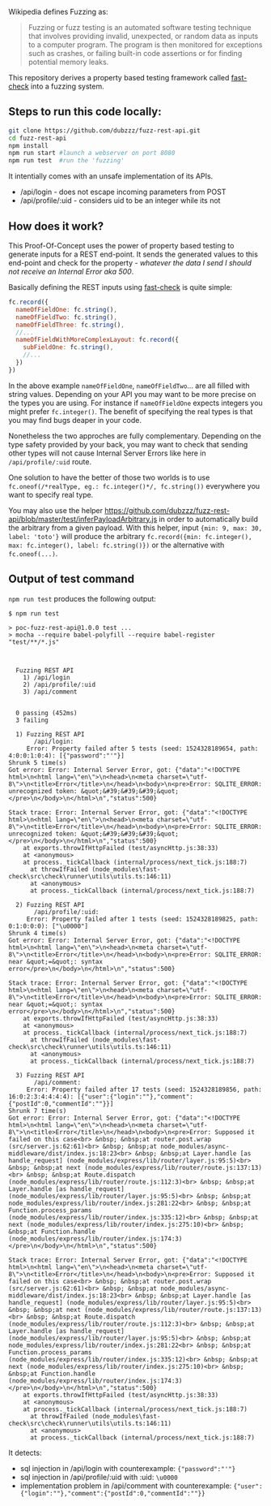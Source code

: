 Wikipedia defines Fuzzing as:

> Fuzzing or fuzz testing is an automated software testing technique that involves providing invalid, unexpected, or random data as inputs to a computer program.
> The program is then monitored for exceptions such as crashes, or failing built-in code assertions or for finding potential memory leaks.

This repository derives a property based testing framework called [fast-check](https://github.com/dubzzz/fast-check/) into a fuzzing system.

## Steps to run this code locally:

```sh
git clone https://github.com/dubzzz/fuzz-rest-api.git
cd fuzz-rest-api
npm install
npm run start #launch a webserver on port 8080
npm run test  #run the 'fuzzing'
```

It intentially comes with an unsafe implementation of its APIs.

- /api/login - does not escape incoming parameters from POST
- /api/profile/:uid - considers uid to be an integer while its not

## How does it work?

This Proof-Of-Concept uses the power of property based testing to generate inputs for a REST end-point.
It sends the generated values to this end-point and check for the property - _whatever the data I send I should not receive an Internal Error aka 500_.

Basically defining the REST inputs using [fast-check](https://github.com/dubzzz/fast-check/) is quite simple:
```js
fc.record({
  nameOfFieldOne: fc.string(),
  nameOfFieldTwo: fc.string(),
  nameOfFieldThree: fc.string(),
  //...
  nameOfFieldWithMoreComplexLayout: fc.record({
    subFieldOne: fc.string(),
    //...
  })
})
```

In the above example `nameOfFieldOne`, `nameOfFieldTwo`... are all filled with string values. Depending on your API you may want to be more precise on the types you are using. For instance if `nameOfFieldOne` expects integers you might prefer `fc.integer()`. The benefit of specifying the real types is that you may find bugs deaper in your code.

Nonetheless the two approches are fully complementary. Depending on the type safety provided by your back, you may want to check that sending other types will not cause Internal Server Errors like here in `/api/profile/:uid` route.

One solution to have the better of those two worlds is to use `fc.oneof(/*realType, eg.: fc.integer()*/, fc.string())` everywhere you want to specify real type.

You may also use the helper https://github.com/dubzzz/fuzz-rest-api/blob/master/test/inferPayloadArbitrary.js in order to automatically build the arbitrary from a given payload. With this helper, input `{min: 9, max: 30, label: 'toto'}` will produce the arbitrary `fc.record({min: fc.integer(), max: fc.integer(), label: fc.string()})` or the alternative with `fc.oneof(...)`.

## Output of test command

`npm run test` produces the following output:

```
$ npm run test

> poc-fuzz-rest-api@1.0.0 test ...
> mocha --require babel-polyfill --require babel-register "test/**/*.js"



  Fuzzing REST API
    1) /api/login
    2) /api/profile/:uid
    3) /api/comment


  0 passing (452ms)
  3 failing

  1) Fuzzing REST API
       /api/login:
     Error: Property failed after 5 tests (seed: 1524328189654, path: 4:0:0:1:0:4): [{"password":"'"}]
Shrunk 5 time(s)
Got error: Error: Internal Server Error, got: {"data":"<!DOCTYPE html>\n<html lang=\"en\">\n<head>\n<meta charset=\"utf-8\">\n<title>Error</title>\n</head>\n<body>\n<pre>Error: SQLITE_ERROR: unrecognized token: &quot;&#39;&#39;&#39;&quot;</pre>\n</body>\n</html>\n","status":500}

Stack trace: Error: Internal Server Error, got: {"data":"<!DOCTYPE html>\n<html lang=\"en\">\n<head>\n<meta charset=\"utf-8\">\n<title>Error</title>\n</head>\n<body>\n<pre>Error: SQLITE_ERROR: unrecognized token: &quot;&#39;&#39;&#39;&quot;</pre>\n</body>\n</html>\n","status":500}
    at exports.throwIfHttpFailed (test/asyncHttp.js:38:33)
    at <anonymous>
    at process._tickCallback (internal/process/next_tick.js:188:7)
      at throwIfFailed (node_modules\fast-check\src\check\runner\utils\utils.ts:146:11)
      at <anonymous>
      at process._tickCallback (internal/process/next_tick.js:188:7)

  2) Fuzzing REST API
       /api/profile/:uid:
     Error: Property failed after 1 tests (seed: 1524328189825, path: 0:1:0:0:0): ["\u0000"]
Shrunk 4 time(s)
Got error: Error: Internal Server Error, got: {"data":"<!DOCTYPE html>\n<html lang=\"en\">\n<head>\n<meta charset=\"utf-8\">\n<title>Error</title>\n</head>\n<body>\n<pre>Error: SQLITE_ERROR: near &quot;=&quot;: syntax error</pre>\n</body>\n</html>\n","status":500}

Stack trace: Error: Internal Server Error, got: {"data":"<!DOCTYPE html>\n<html lang=\"en\">\n<head>\n<meta charset=\"utf-8\">\n<title>Error</title>\n</head>\n<body>\n<pre>Error: SQLITE_ERROR: near &quot;=&quot;: syntax error</pre>\n</body>\n</html>\n","status":500}
    at exports.throwIfHttpFailed (test/asyncHttp.js:38:33)
    at <anonymous>
    at process._tickCallback (internal/process/next_tick.js:188:7)
      at throwIfFailed (node_modules\fast-check\src\check\runner\utils\utils.ts:146:11)
      at <anonymous>
      at process._tickCallback (internal/process/next_tick.js:188:7)

  3) Fuzzing REST API
       /api/comment:
     Error: Property failed after 17 tests (seed: 1524328189856, path: 16:0:2:3:4:4:4:4): [{"user":{"login":""},"comment":{"postId":0,"commentId":""}}]
Shrunk 7 time(s)
Got error: Error: Internal Server Error, got: {"data":"<!DOCTYPE html>\n<html lang=\"en\">\n<head>\n<meta charset=\"utf-8\">\n<title>Error</title>\n</head>\n<body>\n<pre>Error: Supposed it failed on this case<br> &nbsp; &nbsp;at router.post.wrap (src/server.js:62:61)<br> &nbsp; &nbsp;at node_modules/async-middleware/dist/index.js:18:23<br> &nbsp; &nbsp;at Layer.handle [as handle_request] (node_modules/express/lib/router/layer.js:95:5)<br> &nbsp; &nbsp;at next (node_modules/express/lib/router/route.js:137:13)<br> &nbsp; &nbsp;at Route.dispatch (node_modules/express/lib/router/route.js:112:3)<br> &nbsp; &nbsp;at Layer.handle [as handle_request] (node_modules/express/lib/router/layer.js:95:5)<br> &nbsp; &nbsp;at node_modules/express/lib/router/index.js:281:22<br> &nbsp; &nbsp;at Function.process_params (node_modules/express/lib/router/index.js:335:12)<br> &nbsp; &nbsp;at next (node_modules/express/lib/router/index.js:275:10)<br> &nbsp; &nbsp;at Function.handle (node_modules/express/lib/router/index.js:174:3)</pre>\n</body>\n</html>\n","status":500}

Stack trace: Error: Internal Server Error, got: {"data":"<!DOCTYPE html>\n<html lang=\"en\">\n<head>\n<meta charset=\"utf-8\">\n<title>Error</title>\n</head>\n<body>\n<pre>Error: Supposed it failed on this case<br> &nbsp; &nbsp;at router.post.wrap (src/server.js:62:61)<br> &nbsp; &nbsp;at node_modules/async-middleware/dist/index.js:18:23<br> &nbsp; &nbsp;at Layer.handle [as handle_request] (node_modules/express/lib/router/layer.js:95:5)<br> &nbsp; &nbsp;at next (node_modules/express/lib/router/route.js:137:13)<br> &nbsp; &nbsp;at Route.dispatch (node_modules/express/lib/router/route.js:112:3)<br> &nbsp; &nbsp;at Layer.handle [as handle_request] (node_modules/express/lib/router/layer.js:95:5)<br> &nbsp; &nbsp;at node_modules/express/lib/router/index.js:281:22<br> &nbsp; &nbsp;at Function.process_params (node_modules/express/lib/router/index.js:335:12)<br> &nbsp; &nbsp;at next (node_modules/express/lib/router/index.js:275:10)<br> &nbsp; &nbsp;at Function.handle (node_modules/express/lib/router/index.js:174:3)</pre>\n</body>\n</html>\n","status":500}
    at exports.throwIfHttpFailed (test/asyncHttp.js:38:33)
    at <anonymous>
    at process._tickCallback (internal/process/next_tick.js:188:7)
      at throwIfFailed (node_modules\fast-check\src\check\runner\utils\utils.ts:146:11)
      at <anonymous>
      at process._tickCallback (internal/process/next_tick.js:188:7)
```

It detects:
- sql injection in /api/login with counterexample: `{"password":"'"}`
- sql injection in /api/profile/:uid with :uid: `\u0000`
- implementation problem in /api/comment with counterexample: `{"user":{"login":""},"comment":{"postId":0,"commentId":""}}`

